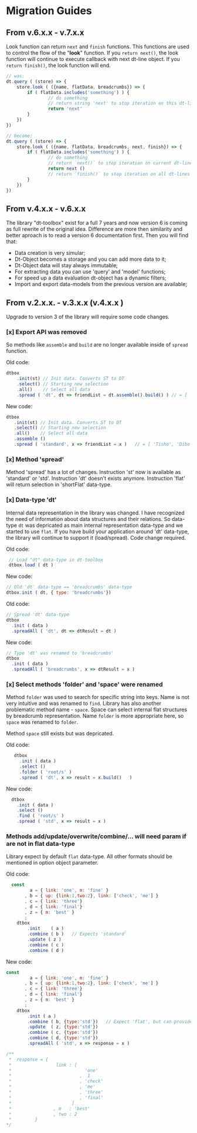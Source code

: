 # Migration Guides

## From v.6.x.x  - v.7.x.x
Look function can return `next` and `finish` functions. This functions are used to control the flow of the "**look**" function. If you `return next()`, the look function will continue to execute callback with next dt-line object. If you `return finish()`, the look function will end. 


```js
// was:
dt.query ( (store) => {
    store.look ( ({name, flatData, breadcrumbs}) => {
        if ( flatData.includes('something') ) {
                // do something
                // return string 'next' to stop iteration on this dt-line
                return 'next'
        }
    })
})

// become:
dt.query ( (store) => {
    store.look ( ({name, flatData, breadcrumbs, next, finish}) => {
        if ( flatData.includes('something') ) {
                // do something
                // return `next()` to stop iteration on current dt-line
                return next ()
                // return `finish()` to stop iteration on all dt-lines (it's a new option)
        }
    })
})

```

## From v.4.x.x  - v.6.x.x

The library "dt-toolbox" exist for a full 7 years and now version 6 is coming as full rewrite of the original idea. Difference are more then similarity and better aproach is to read a version 6 documentation first. Then you will find that:

 - Data creation is very simular;
 - Dt-Object becomes a storage and you can add more data to it;
 - Dt-Object data will stay always immutable;
 - For extracting data you can use 'query' and 'model' functions;
 - For speed up a data evaluation dt-object has a dynamic filters;
 - Import and export data-models from the previous version are available;



## From v.2.x.x. - v.3.x.x (v.4.x.x )

Upgrade to version 3 of the library will require some code changes. 





### [x] Export API was removed
So methods like `assemble` and `build` are no longer available inside of `spread` function.

Old code:
```js
dtbox
    .init(st) // Init data. Converts ST to DT
    .select() // Starting new selection
    .all()    // Select all data
    .spread ( 'dt', dt => friendList = dt.assemble().build() ) // = [ 'Tisho', 'Dibo', 'Ivo', 'Vasil' ]
```

 New code:
 ```js
 dtbox
    .init(st) // Init data. Converts ST to DT
    .select() // Starting new selection
    .all()    // Select all data
    .assemble ()
    .spread ( 'standard', x => friendList = x )   // = [ 'Tisho', 'Dibo', 'Ivo', 'Vasil' ]
```





### [x] Method 'spread'
Method 'spread' has a lot of changes. Instruction 'st' now is available as 'standard' or 'std'. Instruction 'dt' doesn't exists anymore. Instruction 'flat' will return selection in 'shortFlat' data-type.





### [x] Data-type 'dt'
Internal data representation in the library was changed. I have recognized the need of information about data structures and their relations. So data-type `dt` was depricated as main internal representation data-type and we started to use `flat`. If you have build your application around 'dt' data-type, the library will continue to support it (load/spread). Code change required.

Old code:
```js
 // Load "dt" data-type in dt-toolbox
 dtbox.load ( dt )
```

New code:
```js
// Old 'dt' data-type == 'breadcrumbs' data-type
dtbox.init ( dt, { type: 'breadcrumbs'})
```

Old code:
```js
// Spread 'dt' data-type
dtbox
  .init ( data )
  .spreadAll ( 'dt', dt => dtResult = dt )
```

New code:
```js
// Type 'dt' was renamed to 'breadcrumbs'
dtbox
  .init ( data )
  .spreadAll ( 'breadcrumbs', x => dtResult = x )
```





### [x] Select methods 'folder' and 'space' were renamed
Method `folder` was used to search for specific string into keys. Name is not very intuitive and was renamed to `find`. Library has also another problematic method name - `space`. Space can select internal flat structures by breadcrumb representation. Name `folder` is more appropriate here, so `space` was renamed to `folder`. 

 Method `space` still exists but was depricated.


 Old code:
 ```js
    dtbox
      .init ( data )
      .select ()
      .folder ( 'root/s' )
      .spread ( 'dt', x => result = x.build()   )
 ```



 New code:
 ```js
   dtbox
     .init ( data )
     .select ()
     .find ( 'root/s' )
     .spread ( 'std', x => result = x )
 ```





### Methods add/update/overwrite/combine/... will need param if are not in flat data-type
Library expect by default `flat` data-type. All other formats should be mentioned in option object parameter.

Old code:
```js
  const
         a = { link: 'one', m: 'fine' }
       , b = { up: {link:1,two:2}, link: ['check', 'me'] }
       , c = { link: 'three'}
       , d = { link: 'final'}
       , z = { m: 'best' }
       ;
    dtbox
        .init    ( a )  
        .combine ( b )   // Expects 'standard'
        .update ( z )
        .combine ( c )
        .combine ( d )
```


New code:
```js
const
         a = { link: 'one', m: 'fine' }
       , b = { up: {link:1,two:2}, link: ['check', 'me'] }
       , c = { link: 'three'}
       , d = { link: 'final'}
       , z = { m: 'best' }
       ;
    dtbox
        .init ( a )
        .combine ( b, {type:'std'})   // Expect 'flat', but can provide other data-types like 'standard'(std)
        .update  ( z, {type:'std'})
        .combine ( c, {type:'std'})
        .combine ( d, {type:'std'})
        .spreadAll ( 'std', x => response = x )

/**
 *  response = {
 *                 link : [
 *                            'one'
 *                          ,  1
 *                          , 'check'
 *                          , 'me'
 *                          , 'three'
 *                          , 'final'
 *                       ]
 *                , m   : 'best'
 *                , two : 2
 *         }
*/

```